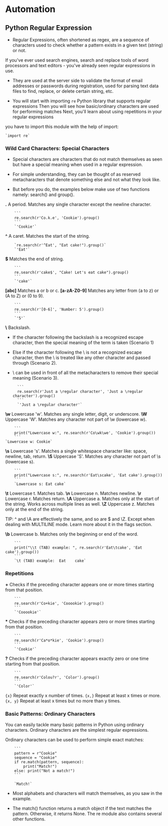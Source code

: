# Automation

## Python Regular Expression

- Regular Expressions, often shortened as regex, are a sequence of characters used to check whether a pattern exists in a given text (string) or not. 

If you've ever used search engines, search and replace tools of word processors and text editors - you've already seen regular expressions in use.

- They are used at the server side to validate the format of email addresses or passwords during registration, used for parsing text data files to find, replace, or delete certain string, etc.

- You will start with importing `re` Python library that supports regular expressions
Then you will see how basic/ordinary characters are used for performing matches
Next, you'll learn about using repetitions in your regular expressions

you have to import this module with the help of import:

    `import re`


### Wild Card Characters: Special Characters
- Special characters are characters that do not match themselves as seen but have a special meaning when used in a regular expression.

- For simple understanding, they can be thought of as reserved metacharacters that denote something else and not what they look like.

- But before you do, the examples below make use of two functions namely: search() and group().

**.** A period. Matches any single character except the newline character.

        ```
        re.search(r'Co.k.e', 'Cookie').group()
        ```
        `'Cookie'`

**^** A caret. Matches the start of the string.

        `re.search(r'^Eat', "Eat cake!").group()`
        `'Eat'`

**$** Matches the end of string.

        ```
        re.search(r'cake$', "Cake! Let's eat cake").group()
        ```
        `'cake'`

**\[abc\]** Matches a or b or c.
**\[a-zA-Z0-9\]** Matches any letter from (a to z) or (A to Z) or (0 to 9).

        ```
        re.search(r'[0-6]', 'Number: 5').group()
        ```
        `'5'`

**\\** Backslash.

- If the character following the backslash is a recognized escape character, then the special meaning of the term is taken (Scenario 1)
- Else if the character following the \ is not a recognized escape character, then the \ is treated like any other character and passed through (Scenario 2).
- \ can be used in front of all the metacharacters to remove their special meaning (Scenario 3).

        ```
        re.search(r'Just a \regular character', 'Just a \regular character').group()
        ```
        `'Just a \regular character'`

**\w** Lowercase 'w'. Matches any single letter, digit, or underscore.
**\W** Uppercase 'W'. Matches any character not part of \w (lowercase w).

        ```
        print("Lowercase w:", re.search(r'Co\wk\we', 'Cookie').group())
        ```
    `Lowercase w: Cookie`

**\s** Lowercase 's'. Matches a single whitespace character like: space, newline, tab, return.
**\S** Uppercase 'S'. Matches any character not part of \s (lowercase s).

        ```
        print("Lowercase s:", re.search(r'Eat\scake', 'Eat cake').group())
        ```
        `Lowercase s: Eat cake`

**\t** Lowercase t. Matches tab.
**\n** Lowercase n. Matches newline.
**\r** Lowercase r. Matches return.
**\A** Uppercase a. Matches only at the start of the string. Works across multiple lines as well.
**\Z** Uppercase z. Matches only at the end of the string.

TIP: ^ and \A are effectively the same, and so are $ and \Z. Except when dealing with MULTILINE mode. Learn more about it in the flags section.

**\b** Lowercase b. Matches only the beginning or end of the word.

        ```
        print("\\t (TAB) example: ", re.search(r'Eat\tcake', 'Eat    cake').group())
        ```
        `\t (TAB) example:  Eat    cake`

### Repetitions

**\+** Checks if the preceding character appears one or more times starting from that position.

        ```
        re.search(r'Co+kie', 'Cooookie').group()
        ```
        `'Cooookie'`

**\*** Checks if the preceding character appears zero or more times starting from that position.

        ```
        re.search(r'Ca*o*kie', 'Cookie').group()
        ```
        `'Cookie'`

**?** Checks if the preceding character appears exactly zero or one time starting from that position.

        ```
        re.search(r'Colou?r', 'Color').group()
        ```
        `'Color'`

`{x}` Repeat exactly x number of times.
`{x,}` Repeat at least x times or more.
`{x, y}` Repeat at least x times but no more than y times.

### Basic Patterns: Ordinary Characters

You can easily tackle many basic patterns in Python using ordinary characters. Ordinary characters are the simplest regular expressions.

Ordinary characters can be used to perform simple exact matches:

        ```
        pattern = r"Cookie"
        sequence = "Cookie"
        if re.match(pattern, sequence):
            print("Match!")
        else: print("Not a match!")
        ```

        `Match!`

- Most alphabets and characters will match themselves, as you saw in the example.

- The match() function returns a match object if the text matches the pattern. Otherwise, it returns None. The re module also contains several other functions.